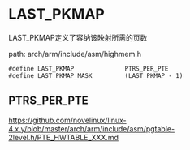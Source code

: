 LAST_PKMAP
========================================

LAST_PKMAP定义了容纳该映射所需的页数

path: arch/arm/include/asm/highmem.h
```
#define LAST_PKMAP              PTRS_PER_PTE
#define LAST_PKMAP_MASK         (LAST_PKMAP - 1)
```

PTRS_PER_PTE
----------------------------------------

https://github.com/novelinux/linux-4.x.y/blob/master/arch/arm/include/asm/pgtable-2level.h/PTE_HWTABLE_XXX.md